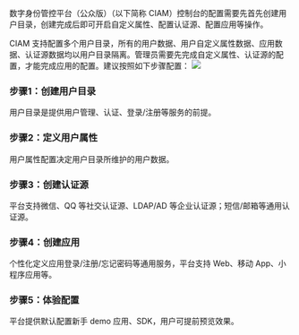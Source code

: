 数字身份管控平台（公众版）（以下简称 CIAM）控制台的配置需要先首先创建用户目录，创建完成后即可开启自定义属性、配置认证源、配置应用等操作。

CIAM 支持配置多个用户目录，所有的用户数据、用户自定义属性数据、应用数据、认证源数据均以用户目录隔离。管理员需要先完成自定义属性、认证源的配置，才能完成应用的配置。建议按照如下步骤配置：
![](https://main.qcloudimg.com/raw/18a59e011640a2d778fb6acfbadd0fff.png)
### 步骤1：创建用户目录
用户目录是提供用户管理、认证、登录/注册等服务的前提。
### 步骤2：定义用户属性
用户属性配置决定用户目录所维护的用户数据。
### 步骤3：创建认证源
平台支持微信、QQ 等社交认证源、LDAP/AD 等企业认证源；短信/邮箱等通用认证源。
### 步骤4：创建应用
个性化定义应用登录/注册/忘记密码等通用服务，平台支持 Web、移动 App、小程序应用等。
### 步骤5：体验配置
平台提供默认配置新手 demo 应用、SDK，用户可提前预览效果。


